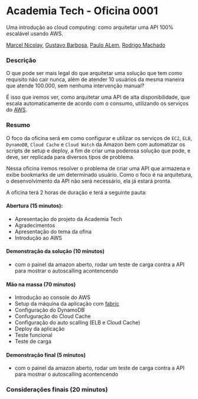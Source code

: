 # Academia Tech - Oficina 0001

Uma introdução ao cloud computing: como arquitetar uma API 100% escalável usando AWS.

[Marcel Nicolay](github.com/marcelnicolay), [Gustavo Barbosa](github.com/barbosa), [Paulo ALem](github.com/pauloalem), [Rodrigo Machado](github.com/rcmachado)

### Descrição

O que pode ser mais legal do que arquitetar uma solução que tem como requisito não cair nunca, além de atender 10 usuários da mesma maneira que atende 100.000, sem nenhuma intervenção manual? 

É isso que iremos ver, como arquitetar uma API de alta disponibilidade, que escala automaticamente de acordo com o consumo, utilizando os serviços do [AWS](aws.amazon.com).

### Resumo

O foco da oficina será em como configurar e utilizar os serviços de `EC2`, `ELB`, `DynamoDB`, `Cloud Cache` e `Cloud Watch` da Amazon bem com automatizar os scripts de setup e deploy, a fim de criar uma poderosa solução que pode, e deve, ser replicada para diversos tipos de problema.

Nessa oficina iremos resolver o problema de criar uma API que armazena e exibe bookmarks de um determinado usuário. Como o foco é na arquitetura, o desenvolvimento da API não será necessário, ela já estará pronta.

A oficina terá 2 horas de duração e terá a seguinte pauta:

#### Abertura (15 minutos):

- Apresentação do projeto da Academia Tech
- Agradecimentos
- Apresentação do tema da ofina
- Introdução ao AWS

#### Demonstração da solução (10 minutos)

- com o painel da amazon aberto, rodar um teste de carga contra a API para mostrar o autoscalling acontencendo

#### Mão na massa (70 minutos)

- Introdução ao console do AWS
- Setup da máquina da aplicação com [fabric](fabfile.org)
- Configuração do DynamoDB
- Confuguração do Cloud Cache
- Configuração do auto scalling (ELB e Cloud Cache)
- Deploy da aplicação
- Teste funcional
- Teste de carga

#### Demonstração final (5 minutos)

- com o painel da amazon aberto, rodar um teste de carga contra a API para mostrar o autoscalling acontencendo

### Considerações finais (20 minutos)